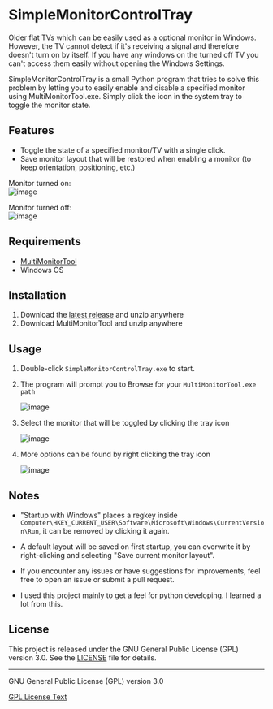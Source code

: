 # SimpleMonitorControlTray

Older flat TVs which can be easily used as a optional monitor in Windows. However, the TV cannot detect if it's receiving a signal and therefore doesn't turn on by itself. If you have any windows on the turned off TV you can't access them easily without opening the Windows Settings.

SimpleMonitorControlTray is a small Python program that tries to solve this problem by letting you to easily enable and disable a specified monitor using MultiMonitorTool.exe. Simply click the icon in the system tray to toggle the monitor state.

## Features

- Toggle the state of a specified monitor/TV with a single click.
- Save monitor layout that will be restored when enabling a monitor (to keep orientation, positioning, etc.)

Monitor turned on: <br>
![image](https://github.com/wrecks-code/SimpleMonitorControlTray/assets/29825723/cdad92e9-95b9-4a47-b8d4-4a691c18fef4)

Monitor turned off: <br>
![image](https://github.com/wrecks-code/SimpleMonitorControlTray/assets/29825723/319efc4a-24e0-4ee0-a346-15fa44001169)


## Requirements

- [MultiMonitorTool](https://www.nirsoft.net/utils/multimonitortool-x64.zip)
- Windows OS

## Installation

1. Download the [latest release](https://github.com/wrecks-code/SimpleMonitorControlTray/releases/latest) and unzip anywhere
2. Download MultiMonitorTool and unzip anywhere

## Usage

1. Double-click `SimpleMonitorControlTray.exe` to start.
2. The program will prompt you to Browse for your `MultiMonitorTool.exe path`<br>

   ![image](https://github.com/wrecks-code/SimpleMonitorControlTray/assets/29825723/753a59a9-02f0-458d-8e0d-ac7fe3789a51)

3. Select the monitor that will be toggled by clicking the tray icon<br>

   ![image](https://github.com/wrecks-code/SimpleMonitorControlTray/assets/29825723/9561bd49-7f1a-4bb1-bafc-4ced81ab40d5)

5. More options can be found by right clicking the tray icon
   
   ![image](https://github.com/wrecks-code/SimpleMonitorControlTray/assets/29825723/40826a9e-c197-4c9d-9b5e-62dd208503c9)


## Notes

- "Startup with Windows" places a regkey inside `Computer\HKEY_CURRENT_USER\Software\Microsoft\Windows\CurrentVersion\Run`, it can be removed by clicking it again.
- A default layout will be saved on first startup, you can overwrite it by right-clicking and selecting "Save current monitor layout".
- If you encounter any issues or have suggestions for improvements, feel free to open an issue or submit a pull request.

- I used this project mainly to get a feel for python developing. I learned a lot from this.

## License

This project is released under the GNU General Public License (GPL) version 3.0. See the [LICENSE](LICENSE) file for details.

---

GNU General Public License (GPL) version 3.0

[GPL License Text](https://www.gnu.org/licenses/gpl-3.0.html)
